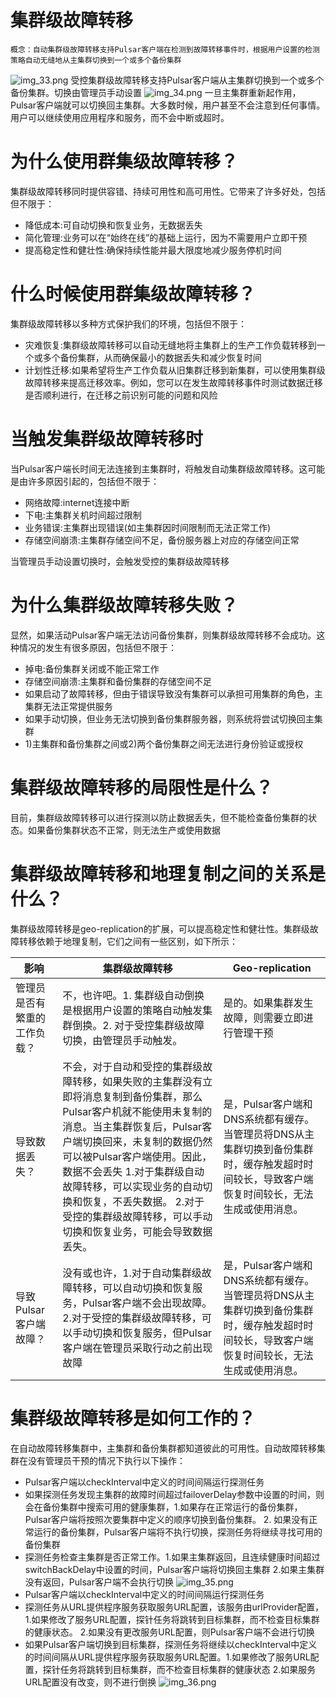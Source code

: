# 集群级故障转移 
    概念：自动集群级故障转移支持Pulsar客户端在检测到故障转移事件时，根据用户设置的检测策略自动无缝地从主集群切换到一个或多个备份集群
![img_33.png](img_33.png)
受控集群级故障转移支持Pulsar客户端从主集群切换到一个或多个备份集群。切换由管理员手动设置
![img_34.png](img_34.png)
一旦主集群重新起作用，Pulsar客户端就可以切换回主集群。大多数时候，用户甚至不会注意到任何事情。用户可以继续使用应用程序和服务，而不会中断或超时。

# 为什么使用群集级故障转移？
集群级故障转移同时提供容错、持续可用性和高可用性。它带来了许多好处，包括但不限于：
- 降低成本:可自动切换和恢复业务，无数据丢失
- 简化管理:业务可以在“始终在线”的基础上运行，因为不需要用户立即干预
- 提高稳定性和健壮性:确保持续性能并最大限度地减少服务停机时间

# 什么时候使用群集级故障转移？
集群级故障转移以多种方式保护我们的环境，包括但不限于：
- 灾难恢复:集群级故障转移可以自动无缝地将主集群上的生产工作负载转移到一个或多个备份集群，从而确保最小的数据丢失和减少恢复时间
- 计划性迁移:如果希望将生产工作负载从旧集群迁移到新集群，可以使用集群级故障转移来提高迁移效率。例如，您可以在发生故障转移事件时测试数据迁移是否顺利进行，在迁移之前识别可能的问题和风险

# 当触发集群级故障转移时
当Pulsar客户端长时间无法连接到主集群时，将触发自动集群级故障转移。这可能是由许多原因引起的，包括但不限于：
- 网络故障:internet连接中断
- 下电:主集群关机时间超过限制
- 业务错误:主集群出现错误(如主集群因时间限制而无法正常工作)
- 存储空间崩溃:主集群存储空间不足，备份服务器上对应的存储空间正常

当管理员手动设置切换时，会触发受控的集群级故障转移
# 为什么集群级故障转移失败？
显然，如果活动Pulsar客户端无法访问备份集群，则集群级故障转移不会成功。这种情况的发生有很多原因，包括但不限于：
- 掉电:备份集群关闭或不能正常工作
- 存储空间崩溃:主集群和备份集群的存储空间不足
- 如果启动了故障转移，但由于错误导致没有集群可以承担可用集群的角色，主集群无法正常提供服务
- 如果手动切换，但业务无法切换到备份集群服务器，则系统将尝试切换回主集群
- 1)主集群和备份集群之间或2)两个备份集群之间无法进行身份验证或授权

# 集群级故障转移的局限性是什么？
目前，集群级故障转移可以进行探测以防止数据丢失，但不能检查备份集群的状态。如果备份集群状态不正常，则无法生产或使用数据
# 集群级故障转移和地理复制之间的关系是什么？
集群级故障转移是geo-replication的扩展，可以提高稳定性和健壮性。集群级故障转移依赖于地理复制，它们之间有一些区别，如下所示：

|   影响   |   集群级故障转移  | Geo-replication |
| ---- | ---- | ---- |
|   管理员是否有繁重的工作负载？   |  不，也许吧。1. 集群级自动倒换是根据用户设置的策略自动触发集群倒换。2. 对于受控集群级故障切换，由管理员手动触发。  | 是的。如果集群发生故障，则需要立即进行管理干预 | 
|   导致数据丢失？    | 不会，对于自动和受控的集群级故障转移，如果失败的主集群没有立即将消息复制到备份集群，那么Pulsar客户机就不能使用未复制的消息。当主集群恢复后，Pulsar客户端切换回来，未复制的数据仍然可以被Pulsar客户端使用。因此，数据不会丢失 1.对于集群级自动故障转移，可以实现业务的自动切换和恢复，不丢失数据。 2.对于受控的集群级故障转移，可以手动切换和恢复业务，可能会导致数据丢失。  | 是，Pulsar客户端和DNS系统都有缓存。当管理员将DNS从主集群切换到备份集群时，缓存触发超时时间较长，导致客户端恢复时间较长，无法生成或使用消息。 |
|  导致Pulsar客户端故障？   |  没有或也许，1.对于自动集群级故障转移，可以自动切换和恢复服务，Pulsar客户端不会出现故障。2.对于受控的集群级故障转移，可以手动切换和恢复服务，但Pulsar客户端在管理员采取行动之前出现故障   | 是，Pulsar客户端和DNS系统都有缓存。当管理员将DNS从主集群切换到备份集群时，缓存触发超时时间较长，导致客户端恢复时间较长，无法生成或使用消息。 |

# 集群级故障转移是如何工作的？
在自动故障转移集群中，主集群和备份集群都知道彼此的可用性。自动故障转移集群在没有管理员干预的情况下执行以下操作：
- Pulsar客户端以checkInterval中定义的时间间隔运行探测任务
- 如果探测任务发现主集群的故障时间超过failoverDelay参数中设置的时间，则会在备份集群中搜索可用的健康集群，1.如果存在正常运行的备份集群，Pulsar客户端将按照次要集群中定义的顺序切换到备份集群。 2. 如果没有正常运行的备份集群，Pulsar客户端将不执行切换，探测任务将继续寻找可用的备份集群
- 探测任务检查主集群是否正常工作。1.如果主集群返回，且连续健康时间超过switchBackDelay中设置的时间，Pulsar客户端将切换回主集群 2.如果主集群没有返回，Pulsar客户端不会执行切换
![img_35.png](img_35.png)
- Pulsar客户端以checkInterval中定义的时间间隔运行探测任务
- 探测任务从URL提供程序服务获取服务URL配置，该服务由urlProvider配置，1.如果修改了服务URL配置，探针任务将跳转到目标集群，而不检查目标集群的健康状态。 2.如果没有更改服务URL配置，则Pulsar客户端不会进行切换
- 如果Pulsar客户端切换到目标集群，探测任务将继续以checkInterval中定义的时间间隔从URL提供程序服务获取服务URL配置。1.如果修改了服务URL配置，探针任务将跳转到目标集群，而不检查目标集群的健康状态 2.如果服务URL配置没有改变，则不进行倒换
![img_36.png](img_36.png)